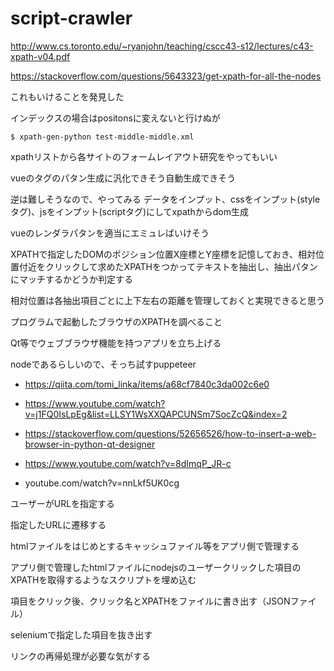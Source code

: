 # script-crawler

http://www.cs.toronto.edu/~ryanjohn/teaching/cscc43-s12/lectures/c43-xpath-v04.pdf

https://stackoverflow.com/questions/5643323/get-xpath-for-all-the-nodes


これもいけることを発見した

インデックスの場合はpositonsに変えないと行けぬが
```
$ xpath-gen-python test-middle-middle.xml 
```

xpathリストから各サイトのフォームレイアウト研究をやってもいい

vueのタグのパタン生成に汎化できそう自動生成できそう

逆は難しそうなので、やってみる
データをインプット、cssをインプット(styleタグ)、jsをインプット(scriptタグ)にしてxpathからdom生成

vueのレンダラパタンを適当にエミュレばいけそう

XPATHで指定したDOMのポジション位置X座標とY座標を記憶しておき、相対位置付近をクリックして求めたXPATHをつかってテキストを抽出し、抽出パタンにマッチするかどうか判定する

相対位置は各抽出項目ごとに上下左右の距離を管理しておくと実現できると思う

プログラムで起動したブラウザのXPATHを調べること

Qt等でウェブブラウザ機能を持つアプリを立ち上げる

nodeであるらしいので、そっち試すpuppeteer

- https://qiita.com/tomi_linka/items/a68cf7840c3da002c6e0

- https://www.youtube.com/watch?v=j1FQ0IsLpEg&list=LLSY1WsXXQAPCUNSm7SocZcQ&index=2

- https://stackoverflow.com/questions/52656526/how-to-insert-a-web-browser-in-python-qt-designer

- https://www.youtube.com/watch?v=8dImqP_JR-c

- youtube.com/watch?v=nnLkf5UK0cg

ユーザーがURLを指定する

指定したURLに遷移する

htmlファイルをはじめとするキャッシュファイル等をアプリ側で管理する

アプリ側で管理したhtmlファイルにnodejsのユーザークリックした項目のXPATHを取得するようなスクリプトを埋め込む

項目をクリック後、クリック名とXPATHをファイルに書き出す（JSONファイル）

seleniumで指定した項目を抜き出す

リンクの再帰処理が必要な気がする
